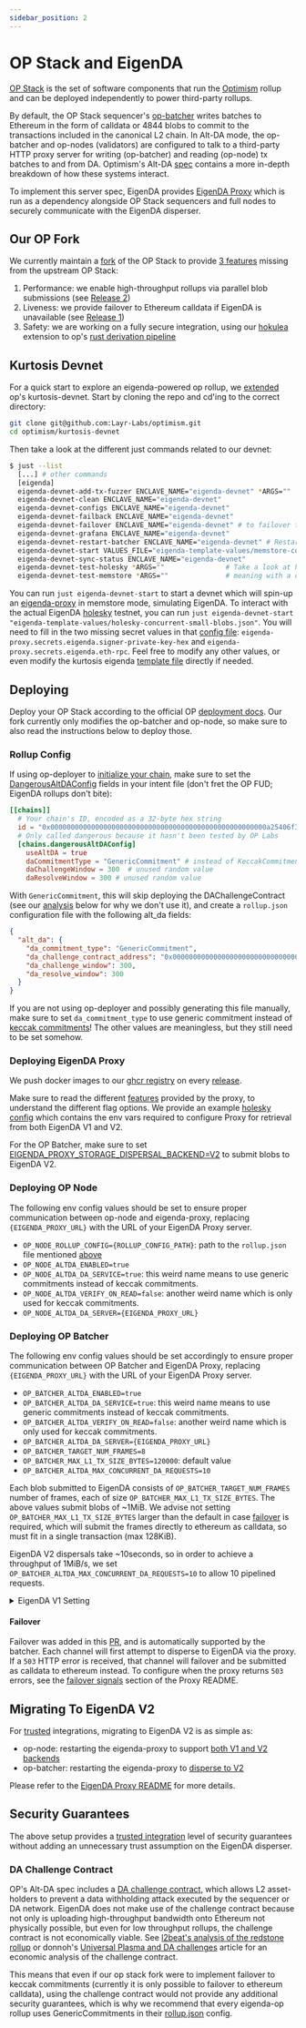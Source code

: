 ```yaml
---
sidebar_position: 2
---
```


# OP Stack and EigenDA

[OP Stack](https://github.com/ethereum-optimism/optimism) is the set of software
components that run the [Optimism](https://l2beat.com/scaling/projects/op-mainnet) rollup and can be
deployed independently to power third-party rollups.

By default, the OP Stack sequencer's [op-batcher](https://github.com/ethereum-optimism/optimism/tree/develop/op-batcher) writes batches to Ethereum in the form of calldata or 4844 blobs to commit to the transactions included in the canonical L2 chain. In Alt-DA mode, the op-batcher and op-nodes (validators) are configured to talk to a third-party HTTP proxy server for writing (op-batcher) and reading (op-node) tx batches to and from DA. Optimism's Alt-DA [spec](https://specs.optimism.io/experimental/alt-da.html) contains a more in-depth breakdown of how these systems interact.

To implement this server spec, EigenDA provides [EigenDA Proxy](../../eigenda-proxy/eigenda-proxy.md) which is run as a dependency alongside OP Stack sequencers and full nodes to securely communicate with the EigenDA disperser.

## Our OP Fork

We currently maintain a [fork](https://github.com/Layr-Labs/optimism) of the OP Stack to provide [3 features](https://github.com/Layr-Labs/optimism?tab=readme-ov-file#fork-features) missing from the upstream OP Stack:
1. Performance: we enable high-throughput rollups via parallel blob submissions (see [Release 2](https://github.com/Layr-Labs/optimism/releases/tag/op-node%2Fv1.11.1-eigenda.2))
2. Liveness: we provide failover to Ethereum calldata if EigenDA is unavailable (see [Release 1](https://github.com/Layr-Labs/optimism/releases/tag/op-node%2Fv1.11.1-eigenda.1))
3. Safety: we are working on a fully secure integration, using our [hokulea](https://github.com/Layr-Labs/hokulea) extension to op's [rust derivation pipeline](https://github.com/op-rs/kona)

## Kurtosis Devnet

For a quick start to explore an eigenda-powered op rollup, we [extended](https://github.com/Layr-Labs/optimism/tree/eigenda-develop/kurtosis-devnet) op's kurtosis-devnet. Start by cloning the repo and cd'ing to the correct directory:
```bash
git clone git@github.com:Layr-Labs/optimism.git
cd optimism/kurtosis-devnet
```
Then take a look at the different just commands related to our devnet:
```bash
$ just --list
  [...] # other commands
  [eigenda]
  eigenda-devnet-add-tx-fuzzer ENCLAVE_NAME="eigenda-devnet" *ARGS=""
  eigenda-devnet-clean ENCLAVE_NAME="eigenda-devnet"
  eigenda-devnet-configs ENCLAVE_NAME="eigenda-devnet"
  eigenda-devnet-failback ENCLAVE_NAME="eigenda-devnet"
  eigenda-devnet-failover ENCLAVE_NAME="eigenda-devnet" # to failover to ethDA. Use `eigenda-devnet-failback` to revert.
  eigenda-devnet-grafana ENCLAVE_NAME="eigenda-devnet"
  eigenda-devnet-restart-batcher ENCLAVE_NAME="eigenda-devnet" # Restart batcher with new flags or image.
  eigenda-devnet-start VALUES_FILE="eigenda-template-values/memstore-concurrent-large-blobs.json" ENCLAVE_PREFIX="eigenda" # We also start a tx-fuzzer separately, since the optimism-package doesn't currently have that configurable as part of its package.
  eigenda-devnet-sync-status ENCLAVE_NAME="eigenda-devnet"
  eigenda-devnet-test-holesky *ARGS=""               # Take a look at how CI does it in .github/workflows/kurtosis-devnet.yml .
  eigenda-devnet-test-memstore *ARGS=""              # meaning with a config file in eigenda-template-values/memstore-* .
```

You can run `just eigenda-devnet-start` to start a devnet which will spin-up an [eigenda-proxy](../../eigenda-proxy/eigenda-proxy.md) in memstore mode, simulating EigenDA. To interact with the actual EigenDA [holesky](../../../networks/holesky.md) testnet, you can run `just eigenda-devnet-start "eigenda-template-values/holesky-concurrent-small-blobs.json"`. You will need to fill in the two missing secret values in that [config file](https://github.com/Layr-Labs/optimism/blob/e1d636081550caacae42d88b79404899f0e45888/kurtosis-devnet/eigenda-template-values/holesky-concurrent-small-blobs.json): `eigenda-proxy.secrets.eigenda.signer-private-key-hex` and `eigenda-proxy.secrets.eigenda.eth-rpc`. Feel free to modify any other values, or even modify the kurtosis eigenda [template file](https://github.com/Layr-Labs/optimism/blob/e1d636081550caacae42d88b79404899f0e45888/kurtosis-devnet/eigenda.yaml) directly if needed.

## Deploying

Deploy your OP Stack according to the official OP [deployment docs](https://docs.optimism.io/builders/chain-operators/tutorials/create-l2-rollup). Our fork currently only modifies the op-batcher and op-node, so make sure to also read the instructions below to deploy those.

### Rollup Config

If using op-deployer to [initialize your chain](https://docs.optimism.io/operators/chain-operators/tools/op-deployer#init-configure-your-chain), make sure to set the [DangerousAltDAConfig](https://github.com/ethereum-optimism/optimism/blob/d474182026cb0a56874c1c2658849f7a1951b55d/op-deployer/pkg/deployer/state/chain_intent.go#L69) fields in your intent file (don't fret the OP FUD; EigenDA rollups don't bite):

```toml
[[chains]]
  # Your chain's ID, encoded as a 32-byte hex string
  id = "0x00000000000000000000000000000000000000000000000000000a25406f3e60"
  # Only called dangerous because it hasn't been tested by OP Labs
  [chains.dangerousAltDAConfig]
    useAltDA = true
    daCommitmentType = "GenericCommitment" # instead of KeccakCommitment
    daChallengeWindow = 300  # unused random value
    daResolveWindow = 300 # unused random value
```

With `GenericCommitment`, this will skip deploying the DAChallengeContract (see our [analysis](#da-challenge-contract) below for why we don't use it), and create a `rollup.json` configuration file with the following alt_da fields:

```json
{
  "alt_da": {
    "da_commitment_type": "GenericCommitment",
    "da_challenge_contract_address": "0x0000000000000000000000000000000000000000",
    "da_challenge_window": 300,
    "da_resolve_window": 300
  }
}
```

If you are not using op-deployer and possibly generating this file manually, make sure to set `da_commitment_type` to use generic commitment instead of [keccak commitments](https://specs.optimism.io/experimental/alt-da.html#input-commitment-submission)! The other values are meaningless, but they still need to be set somehow.

### Deploying EigenDA Proxy

We push docker images to our [ghcr registry](https://github.com/Layr-Labs/eigenda-proxy/pkgs/container/eigenda-proxy) on every [release](https://github.com/Layr-Labs/eigenda-proxy/releases).

Make sure to read the different [features](https://github.com/Layr-Labs/eigenda-proxy?tab=readme-ov-file#features-and-configuration-options-flagsenv-vars) provided by the proxy, to understand the different flag options. We provide an example [holesky config](https://github.com/Layr-Labs/eigenda-proxy/blob/5f887a68889437d88cd1d39c45c1327f78cd74a4/.env.exampleV1AndV2.holesky) which contains the env vars required to configure Proxy for retrieval from both EigenDA V1 and V2.

For the OP Batcher, make sure to set [EIGENDA_PROXY_STORAGE_DISPERSAL_BACKEND=V2](https://github.com/Layr-Labs/eigenda-proxy/blob/5f887a68889437d88cd1d39c45c1327f78cd74a4/.env.exampleV1AndV2.holesky#L106) to submit blobs to EigenDA V2.

### Deploying OP Node

The following env config values should be set to ensure proper communication between op-node and eigenda-proxy, replacing `{EIGENDA_PROXY_URL}` with the URL of your EigenDA Proxy server.

- `OP_NODE_ROLLUP_CONFIG={ROLLUP_CONFIG_PATH}`: path to the `rollup.json` file mentioned [above](#rollup-config)
- `OP_NODE_ALTDA_ENABLED=true`
- `OP_NODE_ALTDA_DA_SERVICE=true`: this weird name means to use generic commitments instead of keccak commitments.
- `OP_NODE_ALTDA_VERIFY_ON_READ=false`: another weird name which is only used for keccak commitments.
- `OP_NODE_ALTDA_DA_SERVER={EIGENDA_PROXY_URL}`

### Deploying OP Batcher

The following env config values should be set accordingly to ensure proper communication between OP Batcher and EigenDA Proxy, replacing `{EIGENDA_PROXY_URL}` with the URL of your EigenDA Proxy server.

- `OP_BATCHER_ALTDA_ENABLED=true`
- `OP_BATCHER_ALTDA_DA_SERVICE=true`: this weird name means to use generic commitments instead of keccak commitments.
- `OP_BATCHER_ALTDA_VERIFY_ON_READ=false`: another weird name which is only used for keccak commitments.
- `OP_BATCHER_ALTDA_DA_SERVER={EIGENDA_PROXY_URL}`
- `OP_BATCHER_TARGET_NUM_FRAMES=8`
- `OP_BATCHER_MAX_L1_TX_SIZE_BYTES=120000`: default value
- `OP_BATCHER_ALTDA_MAX_CONCURRENT_DA_REQUESTS=10`

Each blob submitted to EigenDA consists of `OP_BATCHER_TARGET_NUM_FRAMES` number of frames, each of size `OP_BATCHER_MAX_L1_TX_SIZE_BYTES`. The above values submit blobs of ~1MiB. We advise not setting `OP_BATCHER_MAX_L1_TX_SIZE_BYTES` larger than the default in case [failover](#failover) is required, which will submit the frames directly to ethereum as calldata, so must fit in a single transaction (max 128KiB).

EigenDA V2 dispersals take ~10seconds, so in order to achieve a throughput of 1MiB/s, we set `OP_BATCHER_ALTDA_MAX_CONCURRENT_DA_REQUESTS=10` to allow 10 pipelined requests. 

<!-- details creates a dropdown menu -->
<details>
<summary>EigenDA V1 Setting</summary>
EigenDA V1, because of its blocking calls, required setting `OP_BATCHER_ALTDA_MAX_CONCURRENT_DA_REQUESTS=1320` to achieve 1MiB/s throughput. This is because blob dispersals on EigenDA V1 mainnet take ~10 mins for batching and 12 mins for Ethereum finality, which means a blob submitted to the eigenda-proxy could take up to 22 mins before returning. Thus, assuming blobs of 1MiB/s by setting `OP_BATCHER_TARGET_NUM_FRAMES=8`, in order to reach a throughput of 1MiB/s, which means 8 requests per second each blocking for possibly up to 22mins, we would need to send up to `60*22=1320` parallel requests.
</details>

#### **Failover**

Failover was added in this [PR](https://github.com/Layr-Labs/optimism/pull/34), and is automatically supported by the batcher. Each channel will first attempt to disperse to EigenDA via the proxy. If a `503` HTTP error is received, that channel will failover and be submitted as calldata to ethereum instead. To configure when the proxy returns `503` errors, see the [failover signals](https://github.com/Layr-Labs/eigenda-proxy?tab=readme-ov-file#failover-signals-) section of the Proxy README.

## Migrating To EigenDA V2

For [trusted](../integrations-overview.md#trusted-integration) integrations, migrating to EigenDA V2 is as simple as:
- op-node: restarting the eigenda-proxy to support [both V1 and V2 backends](https://github.com/Layr-Labs/eigenda-proxy/blob/5f887a68889437d88cd1d39c45c1327f78cd74a4/.env.exampleV1AndV2.holesky#L102)
- op-batcher: restarting the eigenda-proxy to [disperse to V2](https://github.com/Layr-Labs/eigenda-proxy/blob/5f887a68889437d88cd1d39c45c1327f78cd74a4/.env.exampleV1AndV2.holesky#L106)

Please refer to the [EigenDA Proxy README](https://github.com/Layr-Labs/eigenda-proxy?tab=readme-ov-file#migrating-from-eigenda-v1-to-v2) for more details.

## Security Guarantees

The above setup provides a [trusted integration](../integrations-overview.md#trusted-integration) level of security guarantees without adding an unnecessary trust assumption on the EigenDA disperser.

### DA Challenge Contract

OP's Alt-DA spec includes a [DA challenge contract](https://specs.optimism.io/experimental/alt-da.html#data-availability-challenge-contract), which allows L2 asset-holders to prevent a data withholding attack executed by the sequencer or DA network. EigenDA does not make use of the challenge contract because not only is uploading high-throughput bandwidth onto Ethereum not physically possible, but even for low throughput rollups, the challenge contract is not economically viable. See [l2beat's analysis of the redstone rollup](https://l2beat.com/scaling/projects/redstone#da-layer-risk-analysis) or donnoh's [Universal Plasma and DA challenges](https://ethresear.ch/t/universal-plasma-and-da-challenges/18629) article for an economic analysis of the challenge contract.

This means that even if our op stack fork were to implement failover to keccak commitments (currently it is only possible to failover to ethereum calldata), using the challenge contract would not provide any additional security guarantees, which is why we recommend that every eigenda-op rollup uses GenericCommitments in their [rollup.json](#deploying-op-node) config.
